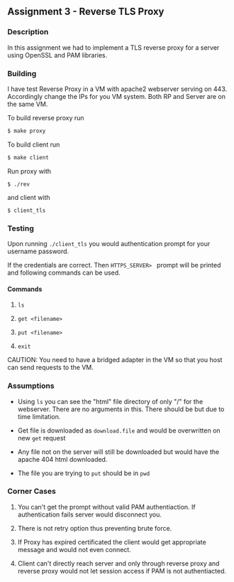 ## Assignment 3 - Reverse TLS Proxy

### Description
In this assignment we had to implement a TLS reverse proxy for a server using OpenSSL and PAM libraries.

### Building
I have test Reverse Proxy in a VM with apache2 webserver serving on 443. Accordingly change the IPs for you VM system. Both RP and Server are on the same VM.

To build reverse proxy run
```bash
$ make proxy
```

To build client run
```bash
$ make client
```
Run proxy with
```
$ ./rev
```

and client with
```
$ client_tls
```


### Testing

Upon running ```./client_tls``` you would authentication prompt for your username password.

If the credentials are correct. Then ```HTTPS_SERVER> ``` prompt will be printed and following commands can be used.


#### Commands

1) ``ls``

2) ```get <filename>```

3) ```put <filename>```

4) ```exit```


CAUTION: You need to have a bridged adapter in the VM so that you host can send requests to the VM.

### Assumptions
- Using ```ls``` you can see the "html" file directory of only "/" for the webserver. There are no arguments in this. There should be but due to time limitation.

- Get file is downloaded as ```download.file``` and would be overwritten on new `get` request

- Any file not on the server will still be downloaded but would have the apache 404 html downloaded.

- The file you are trying to ```put``` should be in ``pwd``


### Corner Cases

1) You can't get the prompt without valid PAM authentiaction. If authentication fails server would disconnect you.

2) There is not retry option thus preventing brute force.

3) If Proxy has expired certificated the client would get appropriate message and would not even connect.

4) Client can't directly reach server and only through reverse proxy and reverse proxy would not let session access if PAM is not authentiacted.





